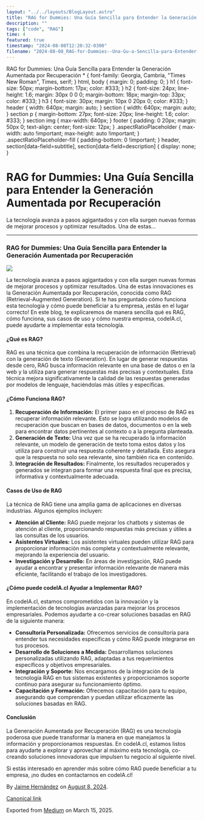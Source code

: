 ```yaml
---
layout: "../../layouts/BlogLayout.astro"
title: "RAG for Dummies: Una Guía Sencilla para Entender la Generación Aumentada por Recuperación"
description: ""
tags: ["code", "RAG"]
time: 4
featured: true
timestamp: "2024-08-08T12:20:32-0300"
filename: "2024-08-08_RAG-for-Dummies--Una-Gu-a-Sencilla-para-Entender-la-Generaci-n-Aumentada-por-Recuperaci-n-294b71a28e15"
---
```


RAG for Dummies: Una Guía Sencilla para Entender la Generación Aumentada por Recuperación \* { font-family: Georgia, Cambria, "Times New Roman", Times, serif; } html, body { margin: 0; padding: 0; } h1 { font-size: 50px; margin-bottom: 17px; color: #333; } h2 { font-size: 24px; line-height: 1.6; margin: 30px 0 0 0; margin-bottom: 18px; margin-top: 33px; color: #333; } h3 { font-size: 30px; margin: 10px 0 20px 0; color: #333; } header { width: 640px; margin: auto; } section { width: 640px; margin: auto; } section p { margin-bottom: 27px; font-size: 20px; line-height: 1.6; color: #333; } section img { max-width: 640px; } footer { padding: 0 20px; margin: 50px 0; text-align: center; font-size: 12px; } .aspectRatioPlaceholder { max-width: auto !important; max-height: auto !important; } .aspectRatioPlaceholder-fill { padding-bottom: 0 !important; } header, section\[data-field=subtitle\], section\[data-field=description\] { display: none; }

RAG for Dummies: Una Guía Sencilla para Entender la Generación Aumentada por Recuperación
=========================================================================================

La tecnología avanza a pasos agigantados y con ella surgen nuevas formas de mejorar procesos y optimizar resultados. Una de estas…

* * *

### RAG for Dummies: Una Guía Sencilla para Entender la Generación Aumentada por Recuperación

![](https://cdn-images-1.medium.com/max/800/0*RpXwlqBpsnBMa67k)

La tecnología avanza a pasos agigantados y con ella surgen nuevas formas de mejorar procesos y optimizar resultados. Una de estas innovaciones es la Generación Aumentada por Recuperación, conocida como RAG (Retrieval-Augmented Generation). Si te has preguntado cómo funciona esta tecnología y cómo puede beneficiar a tu empresa, ¡estás en el lugar correcto! En este blog, te explicaremos de manera sencilla qué es RAG, cómo funciona, sus casos de uso y cómo nuestra empresa, codeIA.cl, puede ayudarte a implementar esta tecnología.

#### ¿Qué es RAG?

RAG es una técnica que combina la recuperación de información (Retrieval) con la generación de texto (Generation). En lugar de generar respuestas desde cero, RAG busca información relevante en una base de datos o en la web y la utiliza para generar respuestas más precisas y contextuales. Esta técnica mejora significativamente la calidad de las respuestas generadas por modelos de lenguaje, haciéndolas más útiles y específicas.

#### ¿Cómo Funciona RAG?

1.  **Recuperación de Información:** El primer paso en el proceso de RAG es recuperar información relevante. Esto se logra utilizando modelos de recuperación que buscan en bases de datos, documentos o en la web para encontrar datos pertinentes al contexto o a la pregunta planteada.
2.  **Generación de Texto:** Una vez que se ha recuperado la información relevante, un modelo de generación de texto toma estos datos y los utiliza para construir una respuesta coherente y detallada. Esto asegura que la respuesta no solo sea relevante, sino también rica en contenido.
3.  **Integración de Resultados:** Finalmente, los resultados recuperados y generados se integran para formar una respuesta final que es precisa, informativa y contextualmente adecuada.

#### Casos de Uso de RAG

La técnica de RAG tiene una amplia gama de aplicaciones en diversas industrias. Algunos ejemplos incluyen:

*   **Atención al Cliente:** RAG puede mejorar los chatbots y sistemas de atención al cliente, proporcionando respuestas más precisas y útiles a las consultas de los usuarios.
*   **Asistentes Virtuales:** Los asistentes virtuales pueden utilizar RAG para proporcionar información más completa y contextualmente relevante, mejorando la experiencia del usuario.
*   **Investigación y Desarrollo:** En áreas de investigación, RAG puede ayudar a encontrar y presentar información relevante de manera más eficiente, facilitando el trabajo de los investigadores.

#### ¿Cómo puede codeIA.cl Ayudar a Implementar RAG?

En codeIA.cl, estamos comprometidos con la innovación y la implementación de tecnologías avanzadas para mejorar los procesos empresariales. Podemos ayudarte a co-crear soluciones basadas en RAG de la siguiente manera:

*   **Consultoría Personalizada:** Ofrecemos servicios de consultoría para entender tus necesidades específicas y cómo RAG puede integrarse en tus procesos.
*   **Desarrollo de Soluciones a Medida:** Desarrollamos soluciones personalizadas utilizando RAG, adaptadas a tus requerimientos específicos y objetivos empresariales.
*   **Integración y Soporte:** Nos encargamos de la integración de la tecnología RAG en tus sistemas existentes y proporcionamos soporte continuo para asegurar su funcionamiento óptimo.
*   **Capacitación y Formación:** Ofrecemos capacitación para tu equipo, asegurando que comprendan y puedan utilizar eficazmente las soluciones basadas en RAG.

#### Conclusión

La Generación Aumentada por Recuperación (RAG) es una tecnología poderosa que puede transformar la manera en que manejamos la información y proporcionamos respuestas. En codeIA.cl, estamos listos para ayudarte a explorar y aprovechar al máximo esta tecnología, co-creando soluciones innovadoras que impulsen tu negocio al siguiente nivel.

Si estás interesado en aprender más sobre cómo RAG puede beneficiar a tu empresa, ¡no dudes en contactarnos en codeIA.cl!

By [Jaime Hernández](https://medium.com/@devjaime) on [August 8, 2024](https://medium.com/p/294b71a28e15).

[Canonical link](https://medium.com/@devjaime/rag-for-dummies-una-gu%C3%ADa-sencilla-para-entender-la-generaci%C3%B3n-aumentada-por-recuperaci%C3%B3n-294b71a28e15)

Exported from [Medium](https://medium.com) on March 15, 2025.